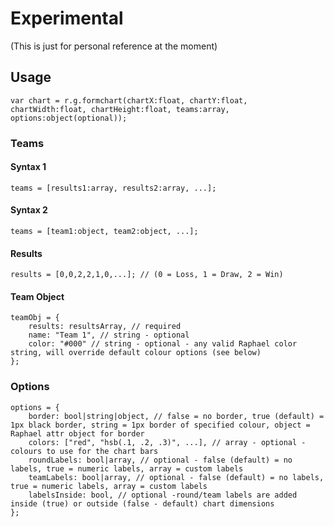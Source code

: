 Experimental
===
(This is just for personal reference at the moment)

Usage
---

	var chart = r.g.formchart(chartX:float, chartY:float, chartWidth:float, chartHeight:float, teams:array, options:object(optional));

### Teams
#### Syntax 1
	teams = [results1:array, results2:array, ...];

#### Syntax 2
	teams = [team1:object, team2:object, ...];

#### Results
	results = [0,0,2,2,1,0,...]; // (0 = Loss, 1 = Draw, 2 = Win)

#### Team Object
	teamObj = {
		results: resultsArray, // required
		name: "Team 1", // string - optional
		color: "#000" // string - optional - any valid Raphael color string, will override default colour options (see below)
	};


### Options
	options = {
		border: bool|string|object, // false = no border, true (default) = 1px black border, string = 1px border of specified colour, object = Raphael attr object for border
		colors: ["red", "hsb(.1, .2, .3)", ...], // array - optional - colours to use for the chart bars
		roundLabels: bool|array, // optional - false (default) = no labels, true = numeric labels, array = custom labels
		teamLabels: bool|array, // optional - false (default) = no labels, true = numeric labels, array = custom labels
		labelsInside: bool, // optional -round/team labels are added inside (true) or outside (false - default) chart dimensions
	};

